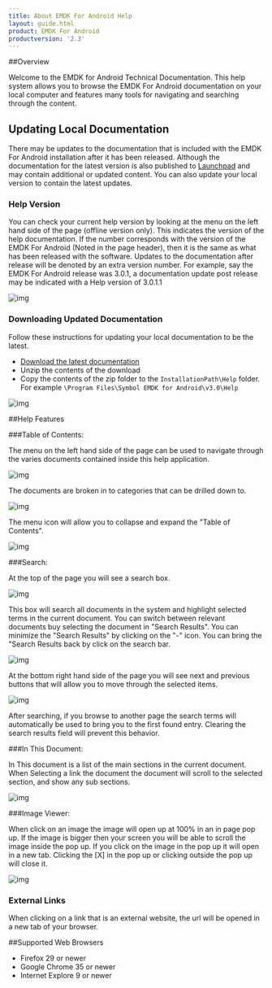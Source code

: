 ```yaml
---
title: About EMDK For Android Help
layout: guide.html
product: EMDK For Android
productversion: '2.3'
---
```


##Overview

Welcome to the EMDK for Android Technical Documentation. This help system allows you to browse the EMDK For Android documentation on your local computer and features many tools for navigating and searching through the content. 

## Updating Local Documentation
There may be updates to the documentation that is included with the EMDK For Android installation after it has been released. Although the documentation for the latest version is also published to [Launchpad](https://developer.motorolasolutions.com/community/android/emdk) and may contain additional or updated content. You can also update your local version to contain the latest updates.

### Help Version
You can check your current help version by looking at the menu on the left hand side of the page (offline version only). This indicates the version of the help documentation. If the number corresponds with the version of the EMDK For Android (Noted in the page header), then it is the same as what has been released with the software. Updates to the documentation after release will be denoted by an extra version number. For example, say the EMDK For Android release was 3.0.1, a documentation update post release may be indicated with a Help version of 3.0.1.1

![img](../../images/HelpVersions.jpg)

### Downloading Updated Documentation
Follow these instructions for updating your local documentation to be the latest.

* [Download the latest documentation](https://s3.amazonaws.com/emdk/EMDK.Docs.Latest.zip)
* Unzip the contents of the download
* Copy the contents of the zip folder to the `InstallationPath\Help` folder. For example `\Program Files\Symbol EMDK for Android\v3.0\Help`

![img](../../images/HelpFolder.jpg)

##Help Features

###Table of Contents:

The menu on the left hand side of the page can be used to navigate through the varies documents contained inside this help application.  

![img](../../images/about/toc1.png)

The documents are broken in to categories that can be drilled down to.

![img](../../images/about/toc3.png)

The menu icon will allow you to collapse and expand the "Table of Contents".

![img](../../images/about/toc2.png)
 
###Search:

At the top of the page you will see a search box. 

![img](../../images/about/s1.png)

This box will search all documents in the system and highlight selected terms in the current document. You can switch between relevant documents buy selecting the document in "Search Results". You can minimize the "Search Results" by clicking on the "-" icon. You can bring the "Search Results back by click on the search bar. 

![img](../../images/about/s2.png)

At the bottom right hand side of the page you will see next and previous buttons that will allow you to move through the selected items. 

![img](../../images/about/s3.png)

After searching, if you browse to another page the search terms will automatically be used to bring you to the first found entry. Clearing the search results field will prevent this behavior.

###In This Document:

In This document is a list of the main sections in the current document. When Selecting a link the document the document will scroll to the selected section, and show any sub sections. 

![img](../../images/about/itd1.png)

###Image Viewer:

When click on an image the image will open up at 100% in an in page pop up. If the image is bigger then your screen you will be able to scroll the image inside the pop up. If you click on the image in the pop up it will open in a new tab. Clicking the [X] in the pop up or clicking outside the pop up will close it.

![img](../../images/about/lb1.png)

### External Links

When clicking on a link that is an external website, the url will be opened in a new tab of your browser.

##Supported Web Browsers

* Firefox 29 or newer
* Google Chrome 35 or newer 
* Internet Explore 9 or newer








